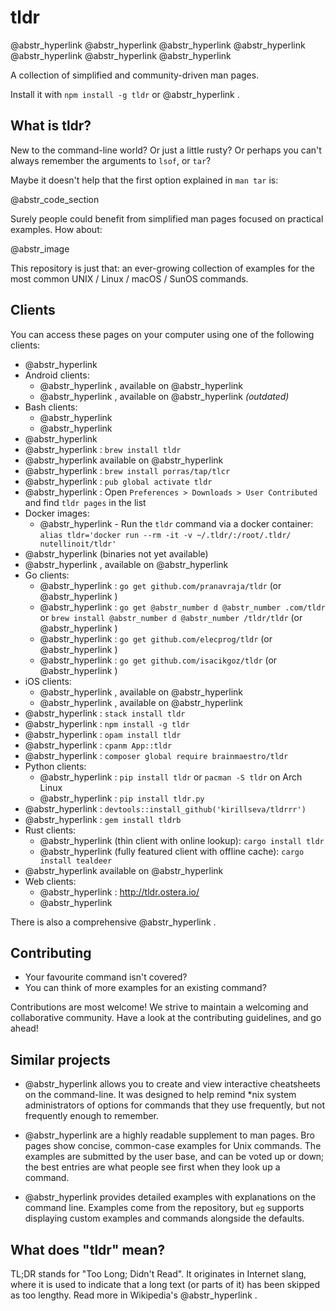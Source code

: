 # tldr

@abstr_hyperlink @abstr_hyperlink @abstr_hyperlink @abstr_hyperlink @abstr_hyperlink @abstr_hyperlink @abstr_hyperlink 

A collection of simplified and community-driven man pages.

Install it with `npm install -g tldr` or @abstr_hyperlink .

## What is tldr?

New to the command-line world? Or just a little rusty? Or perhaps you can't always remember the arguments to `lsof`, or `tar`?

Maybe it doesn't help that the first option explained in `man tar` is:

@abstr_code_section 

Surely people could benefit from simplified man pages focused on practical examples. How about:

@abstr_image 

This repository is just that: an ever-growing collection of examples for the most common UNIX / Linux / macOS / SunOS commands.

## Clients

You can access these pages on your computer using one of the following clients:

  * @abstr_hyperlink 
  * Android clients: 
    * @abstr_hyperlink , available on @abstr_hyperlink 
    * @abstr_hyperlink , available on @abstr_hyperlink _(outdated)_
  * Bash clients: 
    * @abstr_hyperlink 
    * @abstr_hyperlink 
  * @abstr_hyperlink 
  * @abstr_hyperlink : `brew install tldr`
  * @abstr_hyperlink available on @abstr_hyperlink 
  * @abstr_hyperlink : `brew install porras/tap/tlcr`
  * @abstr_hyperlink : `pub global activate tldr`
  * @abstr_hyperlink : Open `Preferences > Downloads > User Contributed` and find `tldr pages` in the list
  * Docker images: 
    * @abstr_hyperlink - Run the `tldr` command via a docker container: `alias tldr='docker run --rm -it -v ~/.tldr/:/root/.tldr/ nutellinoit/tldr'`
  * @abstr_hyperlink (binaries not yet available)
  * @abstr_hyperlink , available on @abstr_hyperlink 
  * Go clients: 
    * @abstr_hyperlink : `go get github.com/pranavraja/tldr` (or @abstr_hyperlink )
    * @abstr_hyperlink : `go get @abstr_number d @abstr_number .com/tldr` or `brew install @abstr_number d @abstr_number /tldr/tldr` (or @abstr_hyperlink )
    * @abstr_hyperlink : `go get github.com/elecprog/tldr` (or @abstr_hyperlink )
    * @abstr_hyperlink : `go get github.com/isacikgoz/tldr` (or @abstr_hyperlink )
  * iOS clients: 
    * @abstr_hyperlink , available on @abstr_hyperlink 
    * @abstr_hyperlink , available on @abstr_hyperlink 
  * @abstr_hyperlink : `stack install tldr`
  * @abstr_hyperlink : `npm install -g tldr`
  * @abstr_hyperlink : `opam install tldr`
  * @abstr_hyperlink : `cpanm App::tldr`
  * @abstr_hyperlink : `composer global require brainmaestro/tldr`
  * Python clients: 
    * @abstr_hyperlink : `pip install tldr` or `pacman -S tldr` on Arch Linux
    * @abstr_hyperlink : `pip install tldr.py`
  * @abstr_hyperlink : `devtools::install_github('kirillseva/tldrrr')`
  * @abstr_hyperlink : `gem install tldrb`
  * Rust clients: 
    * @abstr_hyperlink (thin client with online lookup): `cargo install tldr`
    * @abstr_hyperlink (fully featured client with offline cache): `cargo install tealdeer`
  * @abstr_hyperlink available on @abstr_hyperlink 
  * Web clients: 
    * @abstr_hyperlink : http://tldr.ostera.io/
    * @abstr_hyperlink 



There is also a comprehensive @abstr_hyperlink .

## Contributing

  * Your favourite command isn't covered?
  * You can think of more examples for an existing command?



Contributions are most welcome! We strive to maintain a welcoming and collaborative community. Have a look at the contributing guidelines, and go ahead!

## Similar projects

  * @abstr_hyperlink allows you to create and view interactive cheatsheets on the command-line. It was designed to help remind *nix system administrators of options for commands that they use frequently, but not frequently enough to remember.

  * @abstr_hyperlink are a highly readable supplement to man pages. Bro pages show concise, common-case examples for Unix commands. The examples are submitted by the user base, and can be voted up or down; the best entries are what people see first when they look up a command.

  * @abstr_hyperlink provides detailed examples with explanations on the command line. Examples come from the repository, but `eg` supports displaying custom examples and commands alongside the defaults.




## What does "tldr" mean?

TL;DR stands for "Too Long; Didn't Read". It originates in Internet slang, where it is used to indicate that a long text (or parts of it) has been skipped as too lengthy. Read more in Wikipedia's @abstr_hyperlink .
